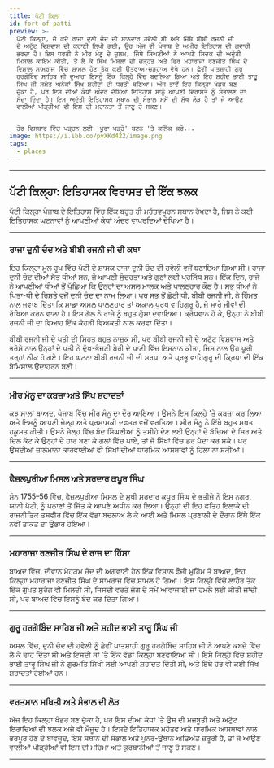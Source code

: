 ```yaml
---
title: ਪੱਟੀ ਕਿਲਾ
id: fort-of-patti
preview: >-
  ਪੱਟੀ ਕਿਲ੍ਹਾ, ਜੋ ਕਦੇ ਰਾਜਾ ਦੁਨੀ ਚੰਦ ਦੀ ਸ਼ਾਨਦਾਰ ਹਵੇਲੀ ਸੀ ਅਤੇ ਜਿੱਥੇ ਬੀਬੀ ਰਜਨੀ ਜੀ
  ਦੇ ਅਟੁੱਟ ਵਿਸ਼ਵਾਸ ਦੀ ਕਹਾਣੀ ਲਿਖੀ ਗਈ, ਉਹ ਅੱਜ ਵੀ ਪੰਜਾਬ ਦੇ ਅਮੀਰ ਇਤਿਹਾਸ ਦੀ ਗਵਾਹੀ
  ਭਰਦਾ ਹੈ। ਇਸ ਧਰਤੀ ਨੇ ਮੀਰ ਮੰਨੂ ਦੇ ਜ਼ੁਲਮ, ਜਿੱਥੇ ਸਿੰਘਣੀਆਂ ਨੇ ਆਪਣੇ ਸਿਦਕ ਦੀ ਅਦੁੱਤੀ
  ਮਿਸਾਲ ਕਾਇਮ ਕੀਤੀ, ਤੋਂ ਲੈ ਕੇ ਸਿੱਖ ਮਿਸਲਾਂ ਦੀ ਚੜ੍ਹਤ ਅਤੇ ਫਿਰ ਮਹਾਰਾਜਾ ਰਣਜੀਤ ਸਿੰਘ ਦੇ
  ਵਿਸ਼ਾਲ ਸਾਮਰਾਜ ਵਿੱਚ ਸ਼ਾਮਲ ਹੋਣ ਤੱਕ ਕਈ ਉਤਰਾਅ-ਚੜ੍ਹਾਅ ਵੇਖੇ ਹਨ। ਛੇਵੀਂ ਪਾਤਸ਼ਾਹੀ ਗੁਰੂ
  ਹਰਗੋਬਿੰਦ ਸਾਹਿਬ ਜੀ ਦੁਆਰਾ ਇਸਨੂੰ ਇੱਕ ਕਿਲ੍ਹੇ ਵਿੱਚ ਬਦਲਿਆ ਗਿਆ ਅਤੇ ਇਹ ਸ਼ਹੀਦ ਭਾਈ ਤਾਰੂ
  ਸਿੰਘ ਜੀ ਸਮੇਤ ਅਨੇਕਾਂ ਸਿੱਖ ਸ਼ਹੀਦਾਂ ਦੀ ਧਰਤੀ ਬਣਿਆ। ਅੱਜ ਭਾਵੇਂ ਇਹ ਕਿਲ੍ਹਾ ਖੰਡਰ ਬਣ
  ਚੁੱਕਾ ਹੈ, ਪਰ ਇਸ ਦੀਆਂ ਕੰਧਾਂ ਅੰਦਰ ਦੱਬਿਆ ਇਤਿਹਾਸ ਸਾਨੂੰ ਆਪਣੀ ਵਿਰਾਸਤ ਨੂੰ ਸੰਭਾਲਣ ਦਾ
  ਸੱਦਾ ਦਿੰਦਾ ਹੈ। ਇਸ ਅਦੁੱਤੀ ਇਤਿਹਾਸਕ ਸਥਾਨ ਦੀ ਸੰਭਾਲ ਸਮੇਂ ਦੀ ਮੁੱਖ ਲੋੜ ਹੈ ਤਾਂ ਜੋ ਆਉਣ
  ਵਾਲੀਆਂ ਪੀੜ੍ਹੀਆਂ ਵੀ ਇਸ ਦੀ ਮਹਾਨਤਾ ਤੋਂ ਜਾਣੂ ਹੋ ਸਕਣ।


  ਹੋਰ ਵਿਸਥਾਰ ਵਿੱਚ ਪੜ੍ਹਨ ਲਈ 'ਪੂਰਾ ਪੜ੍ਹੋ' ਬਟਨ 'ਤੇ ਕਲਿੱਕ ਕਰੋ...
image: https://i.ibb.co/pvXKd422/image.png
tags:
  - places
---
```



---

## ਪੱਟੀ ਕਿਲ੍ਹਾ: ਇਤਿਹਾਸਕ ਵਿਰਾਸਤ ਦੀ ਇੱਕ ਝਲਕ

ਪੱਟੀ ਕਿਲ੍ਹਾ ਪੰਜਾਬ ਦੇ ਇਤਿਹਾਸ ਵਿੱਚ ਇੱਕ ਬਹੁਤ ਹੀ ਮਹੱਤਵਪੂਰਨ ਸਥਾਨ ਰੱਖਦਾ ਹੈ, ਜਿਸ ਨੇ ਕਈ ਇਤਿਹਾਸਕ ਘਟਨਾਵਾਂ ਨੂੰ ਆਪਣੀਆਂ ਕੰਧਾਂ ਅੰਦਰ ਵਾਪਰਦਿਆਂ ਦੇਖਿਆ ਹੈ।

---

### ਰਾਜਾ ਦੁਨੀ ਚੰਦ ਅਤੇ ਬੀਬੀ ਰਜਨੀ ਜੀ ਦੀ ਕਥਾ

ਇਹ ਕਿਲ੍ਹਾ ਮੂਲ ਰੂਪ ਵਿੱਚ ਪੱਟੀ ਦੇ ਸ਼ਾਸਕ ਰਾਜਾ ਦੁਨੀ ਚੰਦ ਦੀ ਹਵੇਲੀ ਵਜੋਂ ਬਣਾਇਆ ਗਿਆ ਸੀ। ਰਾਜਾ ਦੁਨੀ ਚੰਦ ਦੀਆਂ ਸੱਤ ਧੀਆਂ ਸਨ, ਜੋ ਆਪਣੀ ਸੁੰਦਰਤਾ ਅਤੇ ਗੁਣਾਂ ਲਈ ਪ੍ਰਸਿੱਧ ਸਨ। ਇੱਕ ਦਿਨ, ਰਾਜੇ ਨੇ ਆਪਣੀਆਂ ਧੀਆਂ ਤੋਂ ਪੁੱਛਿਆ ਕਿ ਉਨ੍ਹਾਂ ਦਾ ਅਸਲ ਮਾਲਕ ਅਤੇ ਪਾਲਣਹਾਰ ਕੌਣ ਹੈ। ਸਭ ਧੀਆਂ ਨੇ ਪਿਤਾ-ਧੀ ਦੇ ਰਿਸ਼ਤੇ ਵਜੋਂ ਦੁਨੀ ਚੰਦ ਦਾ ਨਾਮ ਲਿਆ। ਪਰ ਸਭ ਤੋਂ ਛੋਟੀ ਧੀ, ਬੀਬੀ ਰਜਨੀ ਜੀ, ਨੇ ਹਿੰਮਤ ਨਾਲ ਜਵਾਬ ਦਿੱਤਾ ਕਿ ਸਾਡਾ ਅਸਲ ਪਾਲਣਹਾਰ ਤਾਂ ਅਕਾਲ ਪੁਰਖ ਵਾਹਿਗੁਰੂ ਹੈ, ਜੋ ਸਾਰੇ ਜੀਵਾਂ ਦੀ ਰੱਖਿਆ ਕਰਨ ਵਾਲਾ ਹੈ। ਇਸ ਗੱਲ ਨੇ ਰਾਜੇ ਨੂੰ ਬਹੁਤ ਗੁੱਸਾ ਦਵਾਇਆ। ਕ੍ਰੋਧਵਾਨ ਹੋ ਕੇ, ਉਨ੍ਹਾਂ ਨੇ ਬੀਬੀ ਰਜਨੀ ਜੀ ਦਾ ਵਿਆਹ ਇੱਕ ਕੋਹੜੀ ਵਿਅਕਤੀ ਨਾਲ ਕਰਵਾ ਦਿੱਤਾ।

ਬੀਬੀ ਰਜਨੀ ਜੀ ਦੇ ਪਤੀ ਦੀ ਸਿਹਤ ਬਹੁਤ ਨਾਜ਼ੁਕ ਸੀ, ਪਰ ਬੀਬੀ ਰਜਨੀ ਜੀ ਦੇ ਅਟੁੱਟ ਵਿਸ਼ਵਾਸ ਅਤੇ ਭਰੋਸੇ ਨਾਲ ਉਨ੍ਹਾਂ ਦੇ ਪਤੀ ਨੇ ਦੁੱਖ-ਭੰਜਣੀ ਬੇਰੀ ਦੇ ਪਾਣੀ ਵਿੱਚ ਇਸ਼ਨਾਨ ਕੀਤਾ, ਜਿਸ ਨਾਲ ਉਹ ਪੂਰੀ ਤਰ੍ਹਾਂ ਠੀਕ ਹੋ ਗਏ। ਇਹ ਘਟਨਾ ਬੀਬੀ ਰਜਨੀ ਜੀ ਦੀ ਸ਼ਰਧਾ ਅਤੇ ਪ੍ਰਭੂ ਵਾਹਿਗੁਰੂ ਦੀ ਕ੍ਰਿਪਾ ਦੀ ਇੱਕ ਬੇਮਿਸਾਲ ਉਦਾਹਰਨ ਬਣੀ।

---

### ਮੀਰ ਮੰਨੂ ਦਾ ਕਬਜ਼ਾ ਅਤੇ ਸਿੱਖ ਸ਼ਹਾਦਤਾਂ

ਕੁਝ ਸਾਲਾਂ ਬਾਅਦ, ਪੰਜਾਬ ਵਿੱਚ ਮੀਰ ਮੰਨੂ ਦਾ ਦੌਰ ਆਇਆ। ਉਸਨੇ ਇਸ ਕਿਲ੍ਹੇ 'ਤੇ ਕਬਜ਼ਾ ਕਰ ਲਿਆ ਅਤੇ ਇਸਨੂੰ ਆਪਣੀ ਜੇਲ੍ਹ ਅਤੇ ਪ੍ਰਸ਼ਾਸਕੀ ਦਫ਼ਤਰ ਵਜੋਂ ਵਰਤਿਆ। ਮੀਰ ਮੰਨੂ ਨੇ ਇੱਥੇ ਬਹੁਤ ਸਖ਼ਤ ਹਕੂਮਤ ਕੀਤੀ। ਉਸਨੇ ਜੇਲ੍ਹ ਵਿੱਚ ਬੰਦ ਸਿੰਘਣੀਆਂ ਨੂੰ ਤਸੀਹੇ ਦੇਣ ਲਈ ਉਨ੍ਹਾਂ ਦੇ ਬੱਚਿਆਂ ਦੇ ਸਿਰ ਅਤੇ ਦਿਲ ਕੱਟ ਕੇ ਉਨ੍ਹਾਂ ਦੇ ਹਾਰ ਬਣਾ ਕੇ ਗਲਾਂ ਵਿੱਚ ਪਾਏ, ਤਾਂ ਜੋ ਸਿੱਖਾਂ ਵਿੱਚ ਡਰ ਪੈਦਾ ਕਰ ਸਕੇ। ਪਰ ਉਸਦੀਆਂ ਜ਼ਾਲਮਾਨਾ ਕਾਰਵਾਈਆਂ ਵੀ ਸਿੱਖਾਂ ਦੀਆਂ ਧਾਰਮਿਕ ਆਸਥਾਵਾਂ ਨੂੰ ਹਿਲਾ ਨਾ ਸਕੀਆਂ।

---

### ਫੈਜ਼ਲਪੁਰੀਆ ਮਿਸਲ ਅਤੇ ਸਰਦਾਰ ਕਪੂਰ ਸਿੰਘ

ਸੰਨ 1755–56 ਵਿੱਚ, ਫੈਜ਼ਲਪੁਰੀਆ ਮਿਸਲ ਦੇ ਮੁਖੀ ਸਰਦਾਰ ਕਪੂਰ ਸਿੰਘ ਦੇ ਭਤੀਜੇ ਨੇ ਇਸ ਨਗਰ, ਯਾਨੀ ਪੱਟੀ, ਨੂੰ ਪਠਾਣਾਂ ਤੋਂ ਜਿੱਤ ਕੇ ਆਪਣੇ ਅਧੀਨ ਕਰ ਲਿਆ। ਉਨ੍ਹਾਂ ਦੀ ਇਹ ਫਤਿਹ ਇਲਾਕੇ ਦੀ ਰਾਜਨੀਤਿਕ ਤਸਵੀਰ ਵਿੱਚ ਇੱਕ ਵੱਡਾ ਬਦਲਾਅ ਲੈ ਕੇ ਆਈ ਅਤੇ ਮਿਸਲ ਪ੍ਰਣਾਲੀ ਦੇ ਦੌਰਾਨ ਇੱਥੇ ਇੱਕ ਨਵੀਂ ਤਾਕਤ ਦਾ ਉਭਾਰ ਹੋਇਆ।

---

### ਮਹਾਰਾਜਾ ਰਣਜੀਤ ਸਿੰਘ ਦੇ ਰਾਜ ਦਾ ਹਿੱਸਾ

ਬਾਅਦ ਵਿੱਚ, ਦੀਵਾਨ ਮੋਹਕਮ ਚੰਦ ਦੀ ਅਗਵਾਈ ਹੇਠ ਇੱਕ ਵਿਸ਼ਾਲ ਫੌਜੀ ਮੁਹਿੰਮ ਤੋਂ ਬਾਅਦ, ਇਹ ਕਿਲ੍ਹਾ ਮਹਾਰਾਜਾ ਰਣਜੀਤ ਸਿੰਘ ਦੇ ਸਾਮਰਾਜ ਵਿੱਚ ਸ਼ਾਮਲ ਹੋ ਗਿਆ। ਇਸ ਕਿਲ੍ਹੇ ਵਿੱਚੋਂ ਲਾਹੌਰ ਤੱਕ ਇੱਕ ਗੁਪਤ ਸੁਰੰਗ ਵੀ ਮਿਲਦੀ ਸੀ, ਜਿਸਦੀ ਵਰਤੋਂ ਜੰਗ ਦੇ ਸਮੇਂ ਆਵਾਜਾਈ ਜਾਂ ਹਮਲੇ ਲਈ ਕੀਤੀ ਜਾਂਦੀ ਸੀ, ਪਰ ਬਾਅਦ ਵਿੱਚ ਇਸਨੂੰ ਬੰਦ ਕਰ ਦਿੱਤਾ ਗਿਆ।

---

### ਗੁਰੂ ਹਰਗੋਬਿੰਦ ਸਾਹਿਬ ਜੀ ਅਤੇ ਸ਼ਹੀਦ ਭਾਈ ਤਾਰੂ ਸਿੰਘ ਜੀ

ਅਸਲ ਵਿੱਚ, ਦੁਨੀ ਚੰਦ ਦੀ ਹਵੇਲੀ ਨੂੰ ਛੇਵੀਂ ਪਾਤਸ਼ਾਹੀ ਗੁਰੂ ਹਰਗੋਬਿੰਦ ਸਾਹਿਬ ਜੀ ਨੇ ਆਪਣੇ ਕਬਜ਼ੇ ਵਿੱਚ ਲੈ ਕੇ ਢਾਹ ਦਿੱਤਾ ਸੀ ਅਤੇ ਇਸਦੀ ਥਾਂ 'ਤੇ ਇੱਕ ਵੱਡਾ ਕਿਲ੍ਹਾ ਬਣਵਾਇਆ ਸੀ। ਇਸੇ ਕਿਲ੍ਹੇ ਵਿੱਚ ਸ਼ਹੀਦ ਭਾਈ ਤਾਰੂ ਸਿੰਘ ਜੀ ਨੇ ਗੁਰਮਤਿ ਸਿੱਖੀ ਲਈ ਆਪਣੀ ਸ਼ਹਾਦਤ ਦਿੱਤੀ ਸੀ, ਅਤੇ ਇੱਥੇ ਹੋਰ ਵੀ ਕਈ ਸਿੱਖ ਸ਼ਹਾਦਤਾਂ ਹੋਈਆਂ ਹਨ।

---

### ਵਰਤਮਾਨ ਸਥਿਤੀ ਅਤੇ ਸੰਭਾਲ ਦੀ ਲੋੜ

ਅੱਜ ਇਹ ਕਿਲ੍ਹਾ ਖੰਡਰ ਬਣ ਚੁੱਕਾ ਹੈ, ਪਰ ਇਸ ਦੀਆਂ ਕੰਧਾਂ 'ਤੇ ਉਸ ਦੀ ਮਜ਼ਬੂਤੀ ਅਤੇ ਅਟੁੱਟ ਇਰਾਦਿਆਂ ਦੀ ਝਲਕ ਅਜੇ ਵੀ ਮੌਜੂਦ ਹੈ। ਇਸਦੇ ਇਤਿਹਾਸਕ ਮਹੱਤਵ ਅਤੇ ਧਾਰਮਿਕ ਆਸਥਾਵਾਂ ਨਾਲ ਭਰਪੂਰ ਹੋਣ ਦੇ ਬਾਵਜੂਦ, ਇਸ ਸਥਾਨ ਦੀ ਸੰਭਾਲ ਅਤੇ ਪੁਨਰ-ਉਥਾਨ ਅਤਿਅੰਤ ਜ਼ਰੂਰੀ ਹੈ, ਤਾਂ ਜੋ ਆਉਣ ਵਾਲੀਆਂ ਪੀੜ੍ਹੀਆਂ ਵੀ ਇਸ ਦੀ ਮਹਿਮਾ ਅਤੇ ਕੁਰਬਾਨੀਆਂ ਤੋਂ ਜਾਣੂ ਹੋ ਸਕਣ।

---
